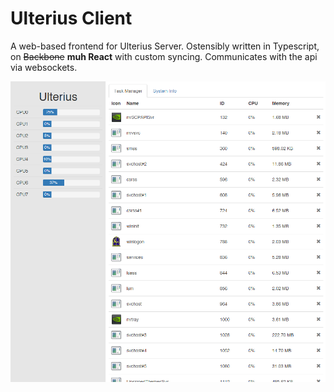 # Ulterius Client
A web-based frontend for Ulterius Server. Ostensibly written in Typescript, on ~~Backbone~~ **muh React** with custom syncing. Communicates with the api via websockets.

<img alt="screenshot" src="img/scrn.png" />
